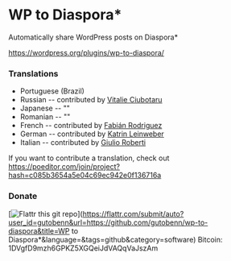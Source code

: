 WP to Diaspora*
=====================

Automatically share WordPress posts on Diaspora*

https://wordpress.org/plugins/wp-to-diaspora/

### Translations
- Portuguese (Brazil)
- Russian -- contributed by [Vitalie Ciubotaru](http://ciubotaru.tk)
- Japanese -- ""
- Romanian -- ""
- French -- contributed by [Fabián Rodriguez](http://fabianrodriguez.com)
- German -- contributed by [Katrin Leinweber](http://www.konscience.de)
- Italian -- contributed by [Giulio Roberti](http://www.viroproject.com)

If you want to contribute a translation, check out https://poeditor.com/join/project?hash=c085b3654a5e04c69ec942e0f136716a


### Donate
[![Flattr this git repo](http://api.flattr.com/button/flattr-badge-large.png)](https://flattr.com/submit/auto?user_id=gutobenn&url=https://github.com/gutobenn/wp-to-diaspora&title=WP to Diaspora*&language=&tags=github&category=software)
Bitcoin: 1DVgfD9mzh6GPKZ5XGQeiJdVAQqVaJszAm

